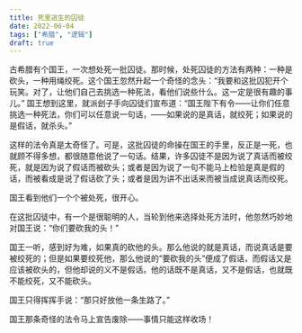 ```yaml
---
title: 死里逃生的囚徒
date: 2022-06-04
tags: ["希腊", "逻辑"]
draft: true
---
```


古希腊有个国王，一次想处死一批囚徒。那时候，处死囚徒的方法有两种：一种是砍头，一种用绳绞死。这个国王忽然升起一个奇怪的念头：“我要和这批囚犯开个玩笑。对了，让他们自己去挑选一种死法，看他们说些什么。这一定是很有趣的事儿。”
国王想到这里，就派刽子手向囚徒们宣布道：“国王陛下有令——让你们任意挑选一种死法，你们可以任意说一句话，——如果说的是真话，就绞死；如果说的是假话，就杀头。”

这样的法令真是太奇怪了。可是，这批囚徒的命操在国王的手里，反正是一死，也就顾不得多想，都很随意他说了一句话。结果，许多囚徒不是因为说了真话而被绞死，就是因为说了假话而被砍头；或者是因为说了一句不能马上检验是真是假的话，而被看成是说了假话砍了头；或者是因为讲不出话来而被当成说真话而绞死。

国王看到他们一个个被处死，很开心。

在这批囚徒中，有一个是很聪明的人，当轮到他来选择处死方法时，他忽然巧妙地对国王说：“你们要砍我的头！”

国王一听，感到好为难，如果真的砍他的头。那么他说的就是真话，而说真话是要被绞死的；但是如果要绞死他，那么他说的“要砍我的头”便成了假话，而假话又是应该被砍头的，但他却说的义不是假话。他的话既不是真话，又不是假话，也就既不能绞死，又不能砍头。

国王只得挥挥手说：“那只好放他一条生路了。”

国王那条奇怪的法令马上宣告废除——事情只能这样收场！
